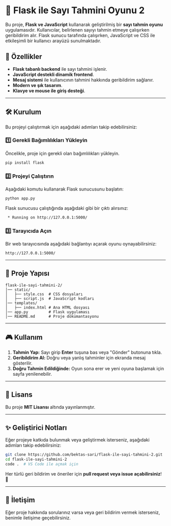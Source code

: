# 🎯 Flask ile Sayı Tahmini Oyunu 2

Bu proje, **Flask ve JavaScript** kullanarak geliştirilmiş bir **sayı tahmin oyunu** uygulamasıdır. Kullanıcılar, belirlenen sayıyı tahmin etmeye çalışırken geribildirim alır. Flask sunucu tarafında çalışırken, JavaScript ve CSS ile etkileşimli bir kullanıcı arayüzü sunulmaktadır.

## 🚀 Özellikler
- **Flask tabanlı backend** ile sayı tahmini işlenir.
- **JavaScript destekli dinamik frontend**.
- **Mesaj sistemi** ile kullanıcının tahmini hakkında geribildirim sağlanır.
- **Modern ve şık tasarım**.
- **Klavye ve mouse ile giriş desteği**.

---

## 🛠️ Kurulum
Bu projeyi çalıştırmak için aşağıdaki adımları takip edebilirsiniz:

### 1️⃣ Gerekli Bağımlılıkları Yükleyin
Öncelikle, proje için gerekli olan bağımlılıkları yükleyin. 

```bash
pip install flask
```

### 2️⃣ Projeyi Çalıştırın
Aşağıdaki komutu kullanarak Flask sunucusunu başlatın:

```bash
python app.py
```

Flask sunucusu çalıştığında aşağıdaki gibi bir çıktı alırsınız:
```bash
 * Running on http://127.0.0.1:5000/
```

### 3️⃣ Tarayıcıda Açın
Bir web tarayıcısında aşağıdaki bağlantıyı açarak oyunu oynayabilirsiniz:

```
http://127.0.0.1:5000/
```

---

## 📂 Proje Yapısı

```plaintext
flask-ile-sayi-tahmini-2/
│── static/
│   ├── style.css  # CSS dosyaları
│   ├── script.js  # JavaScript kodları
│── templates/
│   ├── index.html # Ana HTML dosyası
│── app.py         # Flask uygulaması
│── README.md      # Proje dökümantasyonu
```

---

## 🎮 Kullanım
1. **Tahmin Yap:** Sayı girip **Enter** tuşuna bas veya "Gönder" butonuna tıkla.
2. **Geribildirim Al:** Doğru veya yanlış tahminler için ekranda mesaj gösterilir.
3. **Doğru Tahmin Edildiğinde:** Oyun sona erer ve yeni oyuna başlamak için sayfa yenilenebilir.

---

## 📜 Lisans
Bu proje **MIT Lisansı** altında yayınlanmıştır.

---

## ✨ Geliştirici Notları
Eğer projeye katkıda bulunmak veya geliştirmek isterseniz, aşağıdaki adımları takip edebilirsiniz:

```bash
git clone https://github.com/bektas-sari/flask-ile-sayi-tahmini-2.git
cd flask-ile-sayi-tahmini-2
code .  # VS Code ile açmak için
```

Her türlü geri bildirim ve öneriler için **pull request veya issue açabilirsiniz**! 🚀

---

## 📧 İletişim
Eğer proje hakkında sorularınız varsa veya geri bildirim vermek isterseniz, benimle iletişime geçebilirsiniz.
